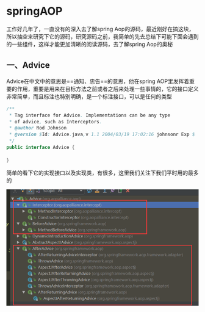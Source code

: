 #                                 springAOP

工作好几年了，一直没有的深入去了解spring Aop的源码，最近刚好在搞这块，所以抽空来研究下它的源码，研究源码之前，我简单的先去总结下可能下面会遇到的一些组件，这样才能更加清晰的阅读源码，去了解spring Aop的奥秘

## 一、Advice

Advice在中文中的意思是==通知、忠告==的意思，他在spring AOP里发挥着重要的作用，重要是用来在目标方法之前或者之后来处理一些事情的，它的接口定义非常简单，而且标注也特别明确，是一个标注接口，可以是任何的类型

```java
/**
 * Tag interface for Advice. Implementations can be any type
 * of advice, such as Interceptors.
 * @author Rod Johnson
 * @version $Id: Advice.java,v 1.1 2004/03/19 17:02:16 johnsonr Exp $
 */
public interface Advice {

}
```

简单的看下它的实现接口以及实现类，有很多，这里我们关注下我们平时用的最多的

![](aopimg\1.png)